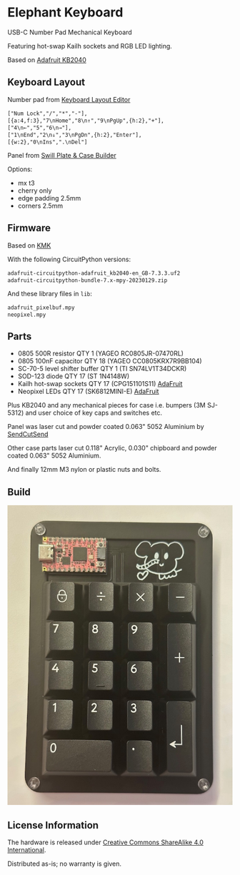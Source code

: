 # Elephant Keyboard
USB-C Number Pad Mechanical Keyboard

Featuring hot-swap Kailh sockets and RGB LED lighting.

Based on [Adafruit KB2040](https://www.adafruit.com/product/5302)

Keyboard Layout
---------------

Number pad from [Keyboard Layout Editor](http://www.keyboard-layout-editor.com)

```
["Num Lock","/","*","-"],
[{a:4,f:3},"7\nHome","8\n↑","9\nPgUp",{h:2},"+"],
["4\n←","5","6\n→"],
["1\nEnd","2\n↓","3\nPgDn",{h:2},"Enter"],
[{w:2},"0\nIns",".\nDel"]
```

Panel from [Swill Plate & Case Builder](http://builder.swillkb.com)

Options:
* mx t3
* cherry only
* edge padding 2.5mm
* corners 2.5mm

Firmware
--------

Based on [KMK](https://github.com/KMKfw/kmk_firmware)

With the following CircuitPython versions:

```
adafruit-circuitpython-adafruit_kb2040-en_GB-7.3.3.uf2
adafruit-circuitpython-bundle-7.x-mpy-20230129.zip
```

And these library files in `lib`:

```
adafruit_pixelbuf.mpy
neopixel.mpy
```

Parts
-----

* 0805 500R resistor QTY 1 (YAGEO RC0805JR-07470RL)
* 0805 100nF capacitor QTY 18 (YAGEO CC0805KRX7R9BB104)
* SC-70-5 level shifter buffer QTY 1 (TI SN74LV1T34DCKR)
* SOD-123 diode QTY 17 (ST 1N4148W)
* Kailh hot-swap sockets QTY 17 (CPG151101S11) [AdaFruit](https://www.adafruit.com/product/4958)
* Neopixel LEDs QTY 17 (SK6812MINI-E) [AdaFruit](https://www.adafruit.com/product/4960)

Plus KB2040 and any mechanical pieces for case i.e. bumpers (3M SJ-5312) and user choice of key caps and switches etc.

Panel was laser cut and powder coated 0.063" 5052 Aluminium by [SendCutSend](https://sendcutsend.com)

Other case parts laser cut 0.118" Acrylic, 0.030" chipboard and powder coated 0.063" 5052 Aluminium.

And finally 12mm M3 nylon or plastic nuts and bolts.

Build
-----
![Elephant Keyboard](./images/elephantkeyboard.jpg)

License Information
-------------------
The hardware is released under [Creative Commons ShareAlike 4.0 International](https://creativecommons.org/licenses/by-sa/4.0/).

Distributed as-is; no warranty is given.
